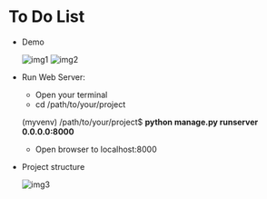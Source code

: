 # To Do List

* Demo

  ![img1]()
  ![img2]()
  

* Run Web Server:
  * Open your terminal
  * cd /path/to/your/project
 
   (myvenv) /path/to/your/project$ **python manage.py runserver 0.0.0.0:8000**
   
  * Open browser to localhost:8000


* Project structure

  ![img3]()
  
